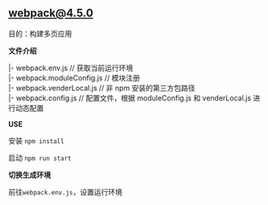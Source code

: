 ## webpack@4.5.0

目的：构建多页应用

**文件介绍**

|- webpack.env.js // 获取当前运行环境  
|- webpack.moduleConfig.js // 模块注册  
|- webpack.venderLocal.js // 非 npm 安装的第三方包路径  
|- webpack.config.js // 配置文件，根据 moduleConfig.js 和 venderLocal.js 进行动态配置

**USE**

安装 `npm install`

启动 `npm run start`

**切换生成环境**

前往`webpack.env.js`，设置运行环境
